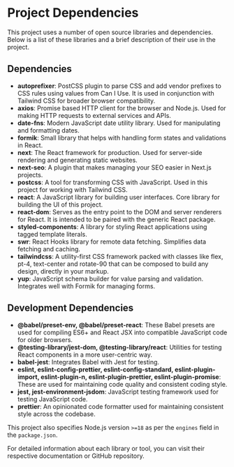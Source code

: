 # Project Dependencies

This project uses a number of open source libraries and dependencies. Below is a list of these libraries and a brief description of their use in the project.

## Dependencies

- **autoprefixer**: PostCSS plugin to parse CSS and add vendor prefixes to CSS rules using values from Can I Use. It is used in conjunction with Tailwind CSS for broader browser compatibility.
- **axios**: Promise based HTTP client for the browser and Node.js. Used for making HTTP requests to external services and APIs.
- **date-fns**: Modern JavaScript date utility library. Used for manipulating and formatting dates.
- **formik**: Small library that helps with handling form states and validations in React.
- **next**: The React framework for production. Used for server-side rendering and generating static websites.
- **next-seo**: A plugin that makes managing your SEO easier in Next.js projects.
- **postcss**: A tool for transforming CSS with JavaScript. Used in this project for working with Tailwind CSS.
- **react**: A JavaScript library for building user interfaces. Core library for building the UI of this project.
- **react-dom**: Serves as the entry point to the DOM and server renderers for React. It is intended to be paired with the generic React package.
- **styled-components**: A library for styling React applications using tagged template literals.
- **swr**: React Hooks library for remote data fetching. Simplifies data fetching and caching.
- **tailwindcss**: A utility-first CSS framework packed with classes like flex, pt-4, text-center and rotate-90 that can be composed to build any design, directly in your markup.
- **yup**: JavaScript schema builder for value parsing and validation. Integrates well with Formik for managing forms.

## Development Dependencies

- **@babel/preset-env, @babel/preset-react**: These Babel presets are used for compiling ES6+ and React JSX into compatible JavaScript code for older browsers.
- **@testing-library/jest-dom, @testing-library/react**: Utilities for testing React components in a more user-centric way.
- **babel-jest**: Integrates Babel with Jest for testing.
- **eslint, eslint-config-prettier, eslint-config-standard, eslint-plugin-import, eslint-plugin-n, eslint-plugin-prettier, eslint-plugin-promise**: These are used for maintaining code quality and consistent coding style.
- **jest, jest-environment-jsdom**: JavaScript testing framework used for testing JavaScript code.
- **prettier**: An opinionated code formatter used for maintaining consistent style across the codebase.

This project also specifies Node.js version `>=18` as per the `engines` field in the `package.json`.

For detailed information about each library or tool, you can visit their respective documentation or GitHub repository.

